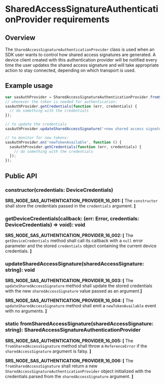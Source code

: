 # SharedAccessSignatureAuthenticationProvider requirements

## Overview

The `SharedAccessSignatureAuthenticationProvider` class is used when an SDK user wants to control how shared access signatures are generated. A device client created with this authentication provider will be notified every time the user updates the shared access signature and will take appropriate action to stay connected, depending on which transport is used.

## Example usage
```js
var sasAuthProvider = SharedAccessSignatureAuthenticationProvider.fromSharedAccessSignature('<shared access signature>');
// whenever the token is needed for authentication:
sasAuthProvider.getCredentials(function (err, credentials) {
  // do something with the credentials
});

// to update the credentials
sasAuthProvider.updateSharedAccessSignature('<new shared access signature>');

// to monitor for new tokens:
sasAuthProvider.on('newTokenAvailable', function () {
  sasAuthProvider.getCredentials(function (err, credentials) {
    // do something with the credentials
  });
});
```

## Public API

### constructor(credentials: DeviceCredentials)

**SRS_NODE_SAS_AUTHENTICATION_PROVIDER_16_001: [** The `constructor` shall store the credentials passed in the `credentials` argument. **]**

### getDeviceCredentials(callback: (err: Error, credentials: DeviceCredentials) => void): void

**SRS_NODE_SAS_AUTHENTICATION_PROVIDER_16_002: [** The `getDeviceCredentials` method shall call its callback with a `null` error parameter and the stored `credentials` object containing the current device credentials. **]**

### updateSharedAccessSignature(sharedAccessSignature: string): void

**SRS_NODE_SAS_AUTHENTICATION_PROVIDER_16_003: [** The `updateSharedAccessSignature` method shall update the stored credentials with the new `sharedAccessSignature` value passed as an argument.**]**

**SRS_NODE_SAS_AUTHENTICATION_PROVIDER_16_004: [** The `updateSharedAccessSignature` method shall emit a `newTokenAvailable` event with no arguments. **]**

### static fromSharedAccessSignature(sharedAccessSignature: string): SharedAccessSignatureAuthenticationProvider

**SRS_NODE_SAS_AUTHENTICATION_PROVIDER_16_005: [** The `fromSharedAccessSignature` method shall throw a `ReferenceError` if the `sharedAccessSignature` argument is falsy. **]**

**SRS_NODE_SAS_AUTHENTICATION_PROVIDER_16_006: [** The `fromSharedAccessSignature` shall return a new `SharedAccessSignatureAuthenticationProvider` object initialized with the credentials parsed from the `sharedAccessSignature` argument. **]**